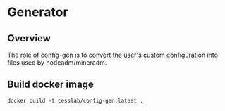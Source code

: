 # Generator

## Overview
The role of config-gen is to convert the user's custom configuration into files used by nodeadm/mineradm.

## Build docker image
```shell
docker build -t cesslab/config-gen:latest .
```
